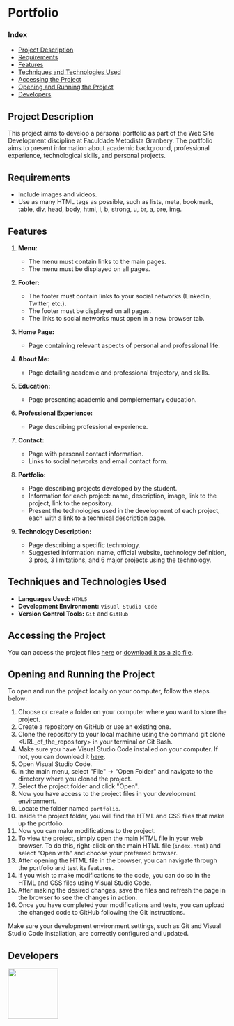 # Portfolio

### Index

- [Project Description](#project-description)
- [Requirements](#requirements)
- [Features](#features)
- [Techniques and Technologies Used](#techniques-and-technologies-used)
- [Accessing the Project](#accessing-the-project)
- [Opening and Running the Project](#opening-and-running-the-project)
- [Developers](#developers)

## Project Description

This project aims to develop a personal portfolio as part of the Web Site Development discipline at Faculdade Metodista Granbery. The portfolio aims to present information about academic background, professional experience, technological skills, and personal projects.

## Requirements

- Include images and videos.
- Use as many HTML tags as possible, such as lists, meta, bookmark, table, div, head, body, html, i, b, strong, u, br, a, pre, img.

## Features

1. **Menu:**
   - The menu must contain links to the main pages.
   - The menu must be displayed on all pages.

2. **Footer:**
   - The footer must contain links to your social networks (LinkedIn, Twitter, etc.).
   - The footer must be displayed on all pages.
   - The links to social networks must open in a new browser tab.

3. **Home Page:**
   - Page containing relevant aspects of personal and professional life.

4. **About Me:**
   - Page detailing academic and professional trajectory, and skills.

5. **Education:**
   - Page presenting academic and complementary education.

6. **Professional Experience:**
   - Page describing professional experience.

7. **Contact:**
   - Page with personal contact information.
   - Links to social networks and email contact form.

8. **Portfolio:**
   - Page describing projects developed by the student.
   - Information for each project: name, description, image, link to the project, link to the repository.
   - Present the technologies used in the development of each project, each with a link to a technical description page.

9. **Technology Description:**
   - Page describing a specific technology.
   - Suggested information: name, official website, technology definition, 3 pros, 3 limitations, and 6 major projects using the technology.

## Techniques and Technologies Used

- **Languages Used:** ``HTML5``
- **Development Environment:** ``Visual Studio Code``
- **Version Control Tools:** ``Git`` and ``GitHub``

## Accessing the Project

You can access the project files [here](https://github.com/asergioscosta/portfolio-html) or [download it as a zip file](https://github.com/asergioscosta/portfolio-html/archive/refs/heads/main.zip).

## Opening and Running the Project

To open and run the project locally on your computer, follow the steps below:

1. Choose or create a folder on your computer where you want to store the project.
2. Create a repository on GitHub or use an existing one.
3. Clone the repository to your local machine using the command git clone <URL_of_the_repository> in your terminal or Git Bash.
4. Make sure you have Visual Studio Code installed on your computer. If not, you can download it [here](https://code.visualstudio.com/).
5. Open Visual Studio Code.
6. In the main menu, select "File" -> "Open Folder" and navigate to the directory where you cloned the project.
7. Select the project folder and click "Open".
8. Now you have access to the project files in your development environment.
9. Locate the folder named `portfolio`.
10. Inside the project folder, you will find the HTML and CSS files that make up the portfolio.
11. Now you can make modifications to the project.
12. To view the project, simply open the main HTML file in your web browser. To do this, right-click on the main HTML file (`index.html`) and select "Open with" and choose your preferred browser.
13. After opening the HTML file in the browser, you can navigate through the portfolio and test its features.
14. If you wish to make modifications to the code, you can do so in the HTML and CSS files using Visual Studio Code.
15. After making the desired changes, save the files and refresh the page in the browser to see the changes in action.
16. Once you have completed your modifications and tests, you can upload the changed code to GitHub following the Git instructions.

Make sure your development environment settings, such as Git and Visual Studio Code installation, are correctly configured and updated.

## Developers

[<img loading="lazy" src="https://avatars.githubusercontent.com/u/102989796?v=4" width=115>](https://github.com/asergioscosta)